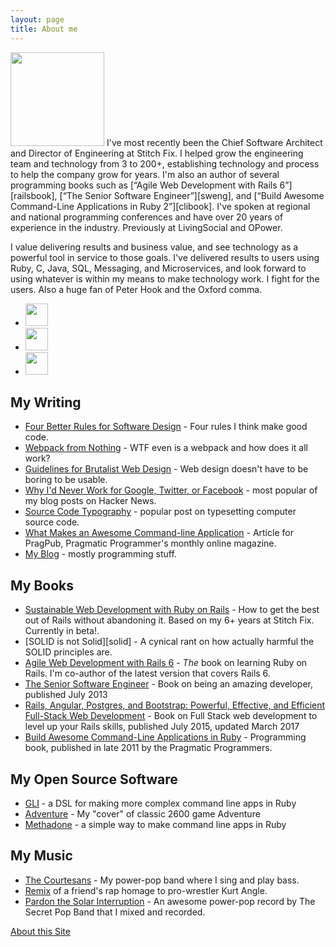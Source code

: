 ```yaml
---
layout: page
title: About me
---
```


<img class="fl pr2 pb3" src="/images/DavidCopeland.png" height="150">
I've most recently been the Chief Software Architect and Director of Engineering at Stitch Fix.  I helped grow the engineering team and technology from 3 to 200+, establishing technology and process to help the company grow for years.  I'm also an author of several programming books such as [“Agile Web Development with Rails 6”][railsbook], [“The Senior Software Engineer”][sweng], and [“Build Awesome Command-Line Applications in Ruby 2”][clibook].  I've spoken at regional and national programming conferences and have over 20 years of experience in the industry. Previously at LivingSocial and OPower.

I value delivering results and business value, and see technology as a powerful tool in service to those goals.  I've delivered results to users using Ruby, C, Java, SQL, Messaging, and Microservices, and look forward to using whatever is within my means to make technology work.  I fight for the users.  Also a huge fan of Peter Hook and the Oxford comma.

<nav>
<ul class="list-inline ml0 pl0">
<li>
<a href="https://github.com/davetron5000"><img src="/images/github-icon.png" height="36"></a>
</li>
<li>
<a href="https://twitter.com/davetron5000"><img src="/images/twitter-icon.png" height="36"></a>
</li>
<li>
<a href="https://www.linkedin.com/in/davidcopeland"><img src="/images/linkedin-icon.png" height="36"></a>
</li>
</ul>
</nav>

[stitchfix]: https://www.stitchfix.com

## My Writing

* [Four Better Rules for Software Design][four_rules] - Four rules I think make good code.
* [Webpack from Nothing][webpack] - WTF even is a webpack and how does it all work?
* [Guidelines for Brutalist Web Design][brutalist] - Web design doesn't have to be boring to be usable.
* [Why I'd Never Work for Google, Twitter, or Facebook][nogoogle] - most popular of my blog posts on Hacker News.
* [Source Code Typography][typography] - popular post on typesetting computer source code.
* [What Makes an Awesome Command-line Application][pragpub] - Article for PragPub, Pragmatic Programmer's monthly online magazine.
* [My Blog](/blog/archives) - mostly programming stuff.

## My Books

* [Sustainable Web Development with Ruby on Rails][sus-rails] - How to get the best out of Rails without abandoning
it. Based on my 6+ years at Stitch Fix. Currently in beta!.
* [SOLID is not Solid][solid] - A cynical rant on how actually harmful the SOLID principles are.
* [Agile Web Development with Rails 6][railsbook] - *The* book on learning Ruby on Rails.  I'm co-author of the latest version that covers Rails 6.
* [The Senior Software Engineer][sweng] - Book on being an amazing developer, published July 2013
* [Rails, Angular, Postgres, and Bootstrap: Powerful, Effective, and Efficient Full-Stack Web Development][fullstackbook] - Book on Full Stack web development to level up your Rails skills, published July 2015, updated March 2017
* [Build Awesome Command-Line Applications in Ruby][clibook] - Programming book, published in late 2011 by the Pragmatic Programmers.

[sus-rails]: https://sustainable-rails.com
[soild]: https://solid-is-not-solid.com
[railsbook]: https://pragprog.com/book/rails6
[clibook]: http://pragprog.com/book/dccar2
[nogoogle]: https://naildrivin5.com/blog/2011/08/01/why-i-wont-work-for-google-twitter-facebook.html
[typography]: /blog/2013/05/17/source-code-typography.html
[pragpub]: http://pragprog.com/magazines/2012-05/what-makes-an-awesome-commandline-application
[sweng]: http://www.theseniorsoftwareengineer.com
[fullstackbook]: https://pragprog.com/titles/dcbang2
[webpack]: https://what-problem-does-it-solve.com/webpack/index.html
[brutalist]: https://brutalist-web.design
[four_rules]: /blog/2019/07/25/four-better-rules-for-software-design.html

## My Open Source Software

* [GLI][gli] - a DSL for making more complex command line apps in Ruby
* [Adventure][adventure] - My "cover" of classic 2600 game Adventure
* [Methadone][methadone] - a simple way to make command line apps in Ruby

[methadone]: https://github.com/davetron5000/methadone
[gli]: https://github.com/davetron5000/gli
[trickster]: https://github.com/davetron5000/trickster
[ruby-style]: https://github.com/davetron5000/ruby-style
[adventure]: https://naildrivin5.com/adventure/index.html

## My Music

* [The Courtesans](http://www.facebook.com/courtesans) - My power-pop band where I sing and play bass.
* [Remix](http://www.reverbnation.com/davetron5000) of a friend's rap homage to pro-wrestler Kurt Angle.
* [Pardon the Solar Interruption](http://www.cdbaby.com/cd/secretpopband) - An awesome power-pop record by The Secret Pop Band that I mixed and recorded.

[About this Site](/colophon.html)
